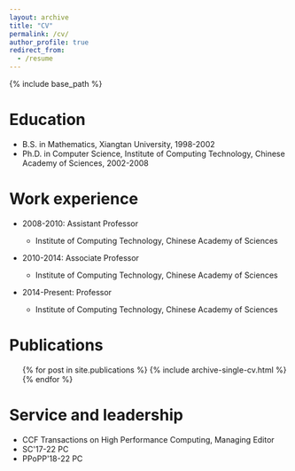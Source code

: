 ```yaml
---
layout: archive
title: "CV"
permalink: /cv/
author_profile: true
redirect_from:
  - /resume
---
```


{% include base_path %}

Education
======
* B.S. in Mathematics, Xiangtan University, 1998-2002
* Ph.D. in Computer Science, Institute of Computing Technology, Chinese Academy of Sciences, 2002-2008

Work experience
======
* 2008-2010: Assistant Professor
  * Institute of Computing Technology, Chinese Academy of Sciences

* 2010-2014: Associate Professor
  * Institute of Computing Technology, Chinese Academy of Sciences

* 2014-Present: Professor
  * Institute of Computing Technology, Chinese Academy of Sciences
  
Publications
======
  <ul>{% for post in site.publications %}
    {% include archive-single-cv.html %}
  {% endfor %}</ul>
  
Service and leadership
======
* CCF Transactions on High Performance Computing, Managing Editor
* SC'17-22 PC
* PPoPP'18-22 PC
